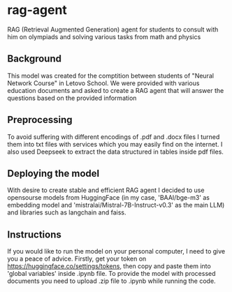 # rag-agent
RAG (Retrieval Augmented Generation) agent for students to consult with him on olympiads and solving various tasks from math and physics

## Background
This model was created for the comptition between students of "Neural Network Course" in Letovo School. We were provided with various education documents and asked to create a RAG agent that will answer the questions based on the provided information

## Preprocessing
To avoid suffering with different encodings of .pdf and .docx files I turned them into txt files with services which you may easily find on the internet. I also used Deepseek to extract the data structured in tables inside pdf files.

## Deploying the model
With desire to create stable and efficient RAG agent I decided to use opensourse models from HuggingFace (in my case, 'BAAI/bge-m3' as embedding model and 'mistralai/Mistral-7B-Instruct-v0.3' as the main LLM) and libraries such as langchain and faiss.

## Instructions
If you would like to run the model on your personal computer, I need to give you a peace of advice. Firstly, get your token on https://huggingface.co/settings/tokens, then copy and paste them into 'global variables' inside .ipynb file. To provide the model with processed documents you need to upload .zip file to .ipynb while running the code.
